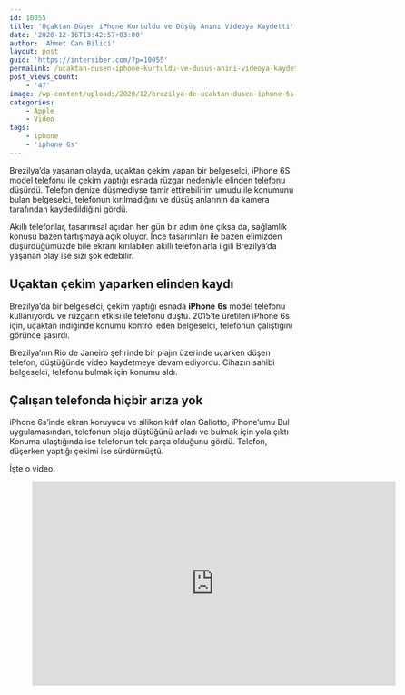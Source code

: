 ```yaml
---
id: 10055
title: 'Uçaktan Düşen iPhone Kurtuldu ve Düşüş Anını Videoya Kaydetti'
date: '2020-12-16T13:42:57+03:00'
author: 'Ahmet Can Bilici'
layout: post
guid: 'https://intersiber.com/?p=10055'
permalink: /ucaktan-dusen-iphone-kurtuldu-ve-dusus-anini-videoya-kaydetti/
post_views_count:
    - '47'
image: /wp-content/uploads/2020/12/brezilya-de-ucaktan-dusen-iphone-6s-dusus-anini-videoya-kaydetti.jpg
categories:
    - Apple
    - Video
tags:
    - iphone
    - 'iphone 6s'
---
```


Brezilya’da yaşanan olayda, uçaktan çekim yapan bir belgeselci, iPhone 6S model telefonu ile çekim yaptığı esnada rüzgar nedeniyle elinden telefonu düşürdü. Telefon denize düşmediyse tamir ettirebilirim umudu ile konumunu bulan belgeselci, telefonun kırılmadığını ve düşüş anlarının da kamera tarafından kaydedildiğini gördü.

Akıllı telefonlar, tasarımsal açıdan her gün bir adım öne çıksa da, sağlamlık konusu bazen tartışmaya açık oluyor. İnce tasarımları ile bazen elimizden düşürdüğümüzde bile ekranı kırılabilen akıllı telefonlarla ilgili Brezilya’da yaşanan olay ise sizi şok edebilir.

## Uçaktan çekim yaparken elinden kaydı

Brezilya’da bir belgeselci, çekim yaptığı esnada **iPhone** **6s** model telefonu kullanıyordu ve rüzgarın etkisi ile telefonu düştü. 2015’te üretilen iPhone 6s için, uçaktan indiğinde konumu kontrol eden belgeselci, telefonun çalıştığını görünce şaşırdı.

Brezilya’nın Rio de Janeiro şehrinde bir plajın üzerinde uçarken düşen telefon, düştüğünde video kaydetmeye devam ediyordu. Cihazın sahibi belgeselci, telefonu bulmak için konumu aldı.

## Çalışan telefonda hiçbir arıza yok

iPhone 6s’inde ekran koruyucu ve silikon kılıf olan Galiotto, iPhone’umu Bul uygulamasından, telefonun plaja düştüğünü anladı ve bulmak için yola çıktı Konuma ulaştığında ise telefonun tek parça olduğunu gördü. Telefon, düşerken yaptığı çekimi ise sürdürmüştü.

İşte o video:

<figure class="wp-block-embed-youtube wp-block-embed is-type-video is-provider-youtube wp-embed-aspect-16-9 wp-has-aspect-ratio"><div class="wp-block-embed__wrapper"><span class="embed-youtube" style="text-align:center; display: block;"><iframe allowfullscreen="true" class="youtube-player" height="360" src="https://www.youtube.com/embed/z8DZfajdAbQ?version=3&rel=1&fs=1&autohide=2&showsearch=0&showinfo=1&iv_load_policy=1&wmode=transparent" style="border:0;" width="640"></iframe></span></div></figure>
